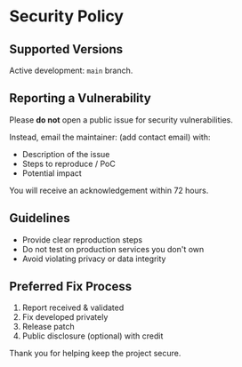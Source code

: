 # Security Policy

## Supported Versions
Active development: `main` branch.

## Reporting a Vulnerability
Please **do not** open a public issue for security vulnerabilities.

Instead, email the maintainer: (add contact email) with:
- Description of the issue
- Steps to reproduce / PoC
- Potential impact

You will receive an acknowledgement within 72 hours.

## Guidelines
- Provide clear reproduction steps
- Do not test on production services you don't own
- Avoid violating privacy or data integrity

## Preferred Fix Process
1. Report received & validated
2. Fix developed privately
3. Release patch
4. Public disclosure (optional) with credit

Thank you for helping keep the project secure.
